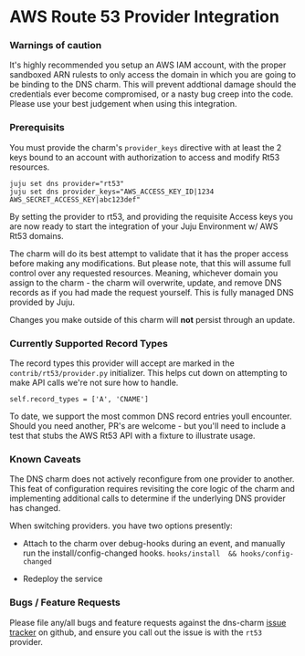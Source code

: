 # AWS Route 53 Provider Integration

### Warnings of caution

It's highly recommended you setup an AWS IAM account, with the proper sandboxed 
ARN rulests to only access the domain in which you are going to be binding to the
DNS charm. This will prevent addtional damage should the credentials ever become
compromised, or a nasty bug creep into the code. Please use your best judgement
when using this integration.

### Prerequisits

You must provide the charm's `provider_keys` directive with at least the 2 keys
bound to an account with authorization to access and modify Rt53 resources.

    juju set dns provider="rt53"
    juju set dns provider_keys="AWS_ACCESS_KEY_ID|1234 AWS_SECRET_ACCESS_KEY|abc123def"

By setting the provider to rt53, and providing the requisite Access keys you are
now ready to start the integration of your Juju Environment w/ AWS Rt53 domains.

The charm will do its best attempt to validate that it has the proper access
before making any modifications. But please note, that this will assume full
control over any requested resources. Meaning, whichever domain you assign to
the charm - the charm will overwrite, update, and remove DNS records as if you
had made the request yourself. This is fully managed DNS provided by Juju.

Changes you make outside of this charm will **not** persist through an update.


### Currently Supported Record Types

The record types this provider will accept are marked in the
`contrib/rt53/provider.py` initializer. This helps cut down on attempting to
make API calls we're not sure how to handle.

    self.record_types = ['A', 'CNAME']

To date, we support the most common DNS record entries youll encounter. Should
you need another, PR's are welcome - but you'll need to include a test that
stubs the AWS Rt53 API with a fixture to illustrate usage.

### Known Caveats

The DNS charm does not actively reconfigure from one provider to another. This
feat of configuration requires revisiting the core logic of the charm and
implementing additional calls to determine if the underlying DNS provider has
changed.

When switching providers. you have two options presently:

- Attach to the charm over debug-hooks during an event, and manually run the
  install/config-changed hooks.  `hooks/install  && hooks/config-changed`

- Redeploy the service


### Bugs / Feature Requests

Please file any/all bugs and feature requests against the dns-charm
[issue tracker](https://github.com/chuckbutler/dns-charm/issues)
on github, and ensure you call out the issue is with the `rt53` provider.


